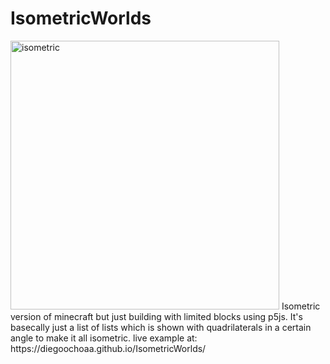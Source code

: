 # IsometricWorlds
 <img width="430" alt="isometric" src="https://github.com/user-attachments/assets/8e0d20ff-bef6-46f3-8f5e-118162a428ad">
Isometric version of minecraft but just building with limited blocks using p5js. It's basecally just a list of lists which is shown with quadrilaterals in a certain angle to make it all isometric.
live example at: https://diegoochoaa.github.io/IsometricWorlds/
